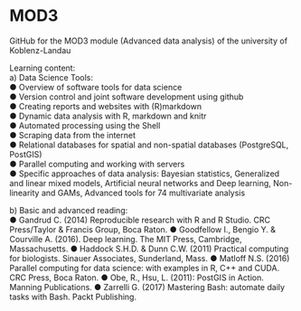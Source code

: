 # MOD3
GitHub for the MOD3 module (Advanced data analysis) of the university of Koblenz-Landau

Learning content:<br/>
a) Data Science Tools:<br/>
● Overview of software tools for data science<br/>
● Version control and joint software development using github<br/>
● Creating reports and websites with (R)markdown<br/>
● Dynamic data analysis with R, markdown and knitr<br/>
● Automated processing using the Shell<br/>
● Scraping data from the internet<br/>
● Relational databases for spatial and non-spatial databases (PostgreSQL, PostGIS)<br/>
● Parallel computing and working with servers<br/>
● Specific approaches of data analysis: Bayesian statistics, Generalized and linear mixed models, Artificial neural networks and Deep learning, Non-linearity and GAMs, Advanced tools for 74 multivariate analysis<br/>

b) Basic and advanced reading:<br/>
● Gandrud C. (2014) Reproducible research with R and R Studio. CRC Press/Taylor & Francis Group, Boca Raton. 
● Goodfellow I., Bengio Y. & Courville A. (2016). Deep learning. The MIT Press, Cambridge, Massachusetts. 
● Haddock S.H.D. & Dunn C.W. (2011) Practical computing for biologists. Sinauer Associates, Sunderland, Mass. 
● Matloff N.S. (2016) Parallel computing for data science: with examples in R, C++ and CUDA. CRC Press, Boca Raton. 
● Obe, R., Hsu, L. (2011): PostGIS in Action. Manning Publications. 
● Zarrelli G. (2017) Mastering Bash: automate daily tasks with Bash. Packt Publishing.
